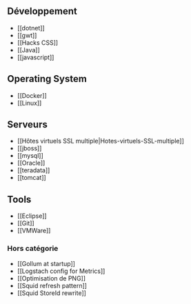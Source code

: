 ## Développement
 * [[dotnet]]
 * [[gwt]]
 * [[Hacks CSS]]
 * [[Java]]
 * [[javascript]]

## Operating System
 * [[Docker]]
 * [[Linux]]

## Serveurs
* [[Hôtes virtuels SSL multiple|Hotes-virtuels-SSL-multiple]]
* [[jboss]]
* [[mysql]]
* [[Oracle]]
* [[teradata]]
* [[tomcat]]

## Tools
 * [[Eclipse]]
 * [[Git]]
 * [[VMWare]]
 
### Hors catégorie
 * [[Gollum at startup]]
 * [[Logstach config for Metrics]]
 * [[Optimisation de PNG]]
 * [[Squid refresh pattern]]
 * [[Squid StoreId rewrite]]
